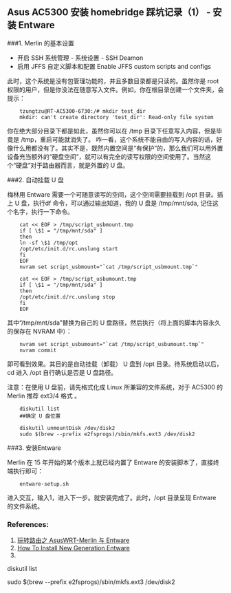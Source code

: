 
## Asus AC5300 安装 homebridge 踩坑记录（1） - 安装 Entware

###1. Merlin 的基本设置

+ 开启 SSH
    系统管理 - 系统设置 - SSH Deamon
+ 启用 JFFS 自定义脚本和配置
    Enable JFFS custom scripts and configs

此时，这个系统是没有包管理功能的，并且多数目录都是只读的。虽然你是 root 权限的用户，但是你没法在随意写入文件。例如，你在根目录创建一个文件夹，会提示：

        tzungtzu@RT-AC5300-6730:/# mkdir test_dir
        mkdir: can't create directory 'test_dir': Read-only file system

你在绝大部分目录下都是如此，虽然你可以在 /tmp 目录下任意写入内容，但是毕竟是 /tmp，重启可能就消失了。
咋一看，这个系统不能自由的写入内容的话，好像什么用都没有了。其实不是，既然内置空间是“有保护”的，那么我们可以用外置设备充当额外的“硬盘空间”，就可以有完全的读写权限的空间使用了。当然这个“硬盘”对于路由器而言，就是外置的 U 盘。


###2. 自动挂载 U 盘

梅林用 Entware 需要一个可随意读写的空间，这个空间需要挂载到 /opt 目录。插上 U 盘，执行df 命令，可以通过输出知道，我的 U 盘是 /tmp/mnt/sda, 记住这个名字，执行一下命令。

        cat << EOF > /tmp/script_usbmount.tmp
        if [ \$1 = "/tmp/mnt/sda" ]
        then
        ln -sf \$1 /tmp/opt
        /opt/etc/init.d/rc.unslung start
        fi
        EOF
        nvram set script_usbmount="`cat /tmp/script_usbmount.tmp`"

        cat << EOF > /tmp/script_usbumount.tmp
        if [ \$1 = "/tmp/mnt/sda" ]
        then
        /opt/etc/init.d/rc.unslung stop
        fi
        EOF

其中“/tmp/mnt/sda”替换为自己的 U 盘路径，然后执行（将上面的脚本内容永久的保存在 NVRAM 中）：

        nvram set script_usbumount="`cat /tmp/script_usbumount.tmp`"
        nvram commit 

即可看到效果。其目的是自动挂载（卸载） U 盘到 /opt 目录。待系统启动以后，cd 进入 /opt 自行确认是否是 U 盘路径。

注意：在使用 U 盘前，请先格式化成 Linux 所兼容的文件系统，对于 AC5300 的 Merlin 推荐 ext3/4 格式 。

        diskutil list
        ##确定 U 盘位置

        diskutil unmountDisk /dev/disk2
        sudo $(brew --prefix e2fsprogs)/sbin/mkfs.ext3 /dev/disk2


###3. 安装Entware

Merlin 在 15 年开始的某个版本上就已经内置了 Entware 的安装脚本了，直接终端执行即可：

        entware-setup.sh

进入交互，输入1，进入下一步。就安装完成了。此时，/opt 目录呈现 Entware 的文件系统。

### References:
1. [玩转路由之 AsusWRT-Merlin 与 Entware](https://blog.bluerain.io/p/AsusWRT-Merlin.html)
2. [How To Install New Generation Entware](https://www.hqt.ro/how-to-install-new-generation-entware/)
3. 




diskutil list

sudo $(brew --prefix e2fsprogs)/sbin/mkfs.ext3 /dev/disk2